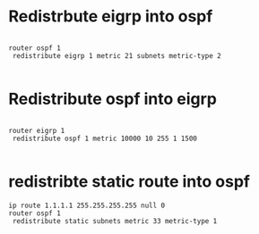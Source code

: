 # Redistrbute eigrp into ospf

```

router ospf 1
 redistribute eigrp 1 metric 21 subnets metric-type 2


```


# Redistribute ospf into eigrp

```

router eigrp 1
 redistribute ospf 1 metric 10000 10 255 1 1500


```

# redistribte static route into ospf 

```
ip route 1.1.1.1 255.255.255.255 null 0
router ospf 1 
 redistribute static subnets metric 33 metric-type 1

```